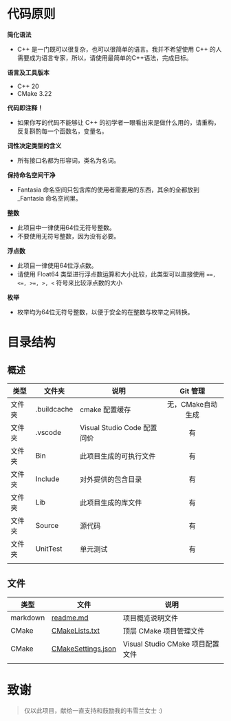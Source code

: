 
# 代码原则

**简化语法**
    
- C++ 是一门既可以很复杂，也可以很简单的语言。我并不希望使用 C++ 的人需要成为语言专家，所以，请使用最简单的C++语法，完成目标。

**语言及工具版本**

- C++ 20
- CMake 3.22

**代码即注释！**

- 如果你写的代码不能够让 C++ 的初学者一眼看出来是做什么用的，请重构，反复斟酌每一个函数名，变量名。

**词性决定类型的含义**
    
- 所有接口名都为形容词，类名为名词。

**保持命名空间干净**

- Fantasia 命名空间只包含库的使用者需要用的东西，其余的全都放到 _Fantasia 命名空间里。

**整数**
    
- 此项目中一律使用64位无符号整数。
- 不要使用无符号整数，因为没有必要。

**浮点数**

- 此项目一律使用64位浮点数。
- 请使用 Float64 类型进行浮点数运算和大小比较，此类型可以直接使用 `==, <=, >=, >, <` 符号来比较浮点数的大小

**枚举**

- 枚举均为64位无符号整数，以便于安全的在整数与枚举之间转换。
   

# 目录结构

## 概述

|类型| 文件夹| 说明 | Git 管理 |
|----|------|------|:----------:|
|文件夹|.buildcache|cmake 配置缓存|无，CMake自动生成|
|文件夹|.vscode|Visual Studio Code 配置问价|有|
|文件夹|Bin|此项目生成的可执行文件|有|
|文件夹|Include|对外提供的包含目录|有|
|文件夹|Lib|此项目生成的库文件|有|
|文件夹|Source|源代码|有|
|文件夹|UnitTest|单元测试|有|
||||


## 文件

|类型| 文件| 说明 |
|------|-------|-----------------|
|markdown|[readme.md](readme.md)|项目概览说明文件
|CMake|[CMakeLists.txt](CMakeLists.txt)|顶层 CMake 项目管理文件
|CMake|[CMakeSettings.json](CMakeSettings.json)|Visual Studio CMake 项目配置文件
||||

# 致谢
> 仅以此项目，献给一直支持和鼓励我的韦雪兰女士 :)
